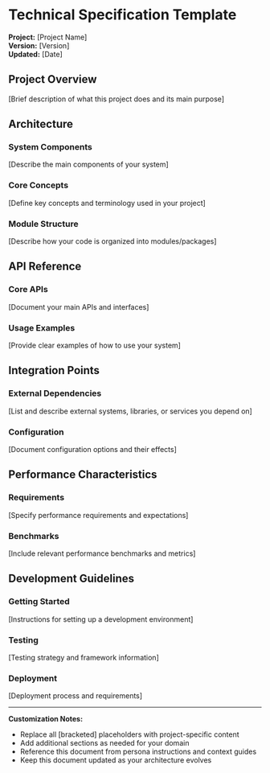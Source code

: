 # Technical Specification Template

**Project:** [Project Name]  
**Version:** [Version]  
**Updated:** [Date]

## Project Overview

[Brief description of what this project does and its main purpose]

## Architecture

### System Components

[Describe the main components of your system]

### Core Concepts

[Define key concepts and terminology used in your project]

### Module Structure

[Describe how your code is organized into modules/packages]

## API Reference

### Core APIs

[Document your main APIs and interfaces]

### Usage Examples

[Provide clear examples of how to use your system]

## Integration Points

### External Dependencies

[List and describe external systems, libraries, or services you depend on]

### Configuration

[Document configuration options and their effects]

## Performance Characteristics

### Requirements

[Specify performance requirements and expectations]

### Benchmarks

[Include relevant performance benchmarks and metrics]

## Development Guidelines

### Getting Started

[Instructions for setting up a development environment]

### Testing

[Testing strategy and framework information]

### Deployment

[Deployment process and requirements]

---

**Customization Notes:**
- Replace all [bracketed] placeholders with project-specific content
- Add additional sections as needed for your domain
- Reference this document from persona instructions and context guides
- Keep this document updated as your architecture evolves
